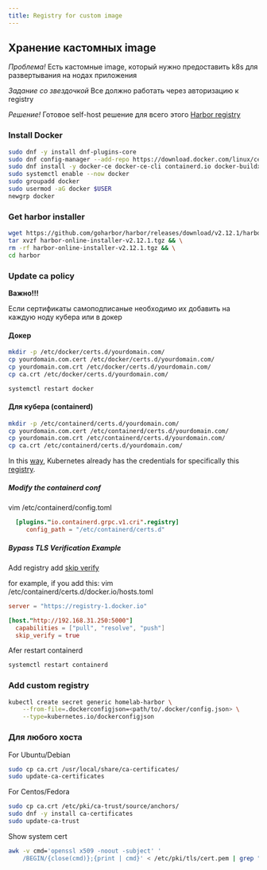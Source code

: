 ```yaml
---
title: Registry for custom image
---
```


## Хранение кастомных image

*Проблема!*
Есть кастомные image, который нужно предоставить k8s для развертывания на нодах приложения

*Задание со звездочкой*
Все должно работать через авторизацию к registry

*Решение!*
Готовое self-host решение для всего этого [Harbor registry](https://github.com/goharbor/harbor)

### Install Docker

```bash
sudo dnf -y install dnf-plugins-core
sudo dnf config-manager --add-repo https://download.docker.com/linux/centos/docker-ce.repo
sudo dnf install -y docker-ce docker-ce-cli containerd.io docker-buildx-plugin docker-compose-plugin
sudo systemctl enable --now docker
sudo groupadd docker
sudo usermod -aG docker $USER
newgrp docker
```

### Get harbor installer

```bash
wget https://github.com/goharbor/harbor/releases/download/v2.12.1/harbor-online-installer-v2.12.1.tgz && \
tar xvzf harbor-online-installer-v2.12.1.tgz && \
rm -rf harbor-online-installer-v2.12.1.tgz && \
cd harbor
```

### Update ca policy

**Важно!!!**

Если сертификаты самоподписаные необходимо их добавить на каждую ноду кубера или в докер

#### Докер

```bash
mkdir -p /etc/docker/certs.d/yourdomain.com/
cp yourdomain.com.cert /etc/docker/certs.d/yourdomain.com/
cp yourdomain.com.crt /etc/docker/certs.d/yourdomain.com/
cp ca.crt /etc/docker/certs.d/yourdomain.com/
```

```bash
systemctl restart docker
```

#### Для кубера (containerd)

```bash
mkdir -p /etc/containerd/certs.d/yourdomain.com/
cp yourdomain.com.cert /etc/containerd/certs.d/yourdomain.com/
cp yourdomain.com.crt /etc/containerd/certs.d/yourdomain.com/
cp ca.crt /etc/containerd/certs.d/yourdomain.com/
```

In this [way](https://github.com/containerd/containerd/blob/main/docs/hosts.md), Kubernetes already has the credentials for specifically this [registry](https://stackoverflow.com/questions/72298729/how-to-pull-image-from-a-private-repository-using-containerd).

##### Modify the containerd conf

vim /etc/containerd/config.toml

```toml
  [plugins."io.containerd.grpc.v1.cri".registry]
     config_path = "/etc/containerd/certs.d"
```

##### Bypass TLS Verification Example

Add registry add [skip verify](https://github.com/containerd/containerd/blob/main/docs/hosts.md#bypass-tls-verification-example)

for example, if you add this:
vim /etc/containerd/certs.d/docker.io/hosts.toml

```toml
server = "https://registry-1.docker.io"

[host."http://192.168.31.250:5000"]
  capabilities = ["pull", "resolve", "push"]
  skip_verify = true
```

Afer restart containerd

```bash
systemctl restart containerd 
```

### Add custom registry

```bash
kubectl create secret generic homelab-harbor \
    --from-file=.dockerconfigjson=<path/to/.docker/config.json> \
    --type=kubernetes.io/dockerconfigjson
```

### Для любого хоста

For Ubuntu/Debian

```bash
sudo cp ca.crt /usr/local/share/ca-certificates/
sudo update-ca-certificates
```

For Centos/Fedora

```bash
sudo cp ca.crt /etc/pki/ca-trust/source/anchors/
sudo dnf -y install ca-certificates
sudo update-ca-trust
```

Show system cert

```bash
awk -v cmd='openssl x509 -noout -subject' '
    /BEGIN/{close(cmd)};{print | cmd}' < /etc/pki/tls/cert.pem | grep "RU"
```

